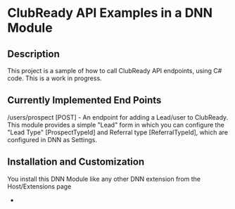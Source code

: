 ﻿ClubReady API Examples in a DNN Module
==========

Description
-----------
This project is a sample of how to call ClubReady API endpoints, using C# code. This is a work in progress. 

Currently Implemented End Points
------------------------------
/users/prospect [POST] - An endpoint for adding a Lead/user to ClubReady. This module provides a simple "Lead" form in which you can configure the "Lead Type" [ProspectTypeId] and Referral type [ReferralTypeId], which are configured in DNN as Settings.


Installation and Customization
------------------------------
You install this DNN Module like any other DNN extension from the Host/Extensions page 

* 

